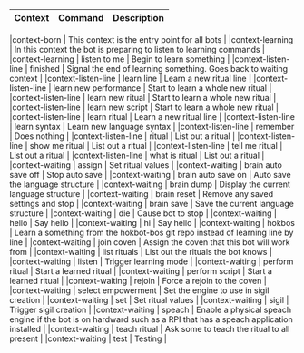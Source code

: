 |Context|Command|Description|
|-------|-------|-----------|

|context-born | This context is the entry point for all bots |
|context-learning | In this context the bot is preparing to listen to learning commands |
|context-learning |  listen     to       me | Begin to learn something |
|context-listen-line |  finished | Signal the end of learning something. Goes back to waiting context |
|context-listen-line |  learn     line | Learn a new ritual line |
|context-listen-line |  learn     new       performance | Start to learn a whole new ritual |
|context-listen-line |  learn     new       ritual | Start to learn a whole new ritual |
|context-listen-line |  learn     new       script | Start to learn a whole new ritual |
|context-listen-line |  learn     ritual | Learn a new ritual line |
|context-listen-line |  learn     syntax | Learn new language syntax |
|context-listen-line |  remember | Does nothing |
|context-listen-line |  ritual | List out a ritual |
|context-listen-line |  show     me       ritual | List out a ritual |
|context-listen-line |  tell     me       ritual | List out a ritual |
|context-listen-line |  what     is       ritual | List out a ritual |
|context-waiting |  assign | Set ritual values |
|context-waiting |  brain     auto       save         off | Stop auto save |
|context-waiting |  brain     auto       save         on | Auto save the language structure |
|context-waiting |  brain     dump | Display the current language structure |
|context-waiting |  brain     reset | Remove any saved settings and stop |
|context-waiting |  brain     save | Save the current language structure |
|context-waiting |  die | Cause bot to stop |
|context-waiting |  hello | Say hello |
|context-waiting |  hi | Say hello |
|context-waiting |  hokbos | Learn a something from the hokbot-bos git repo instead of learning line by line |
|context-waiting |  join     coven | Assign the coven that this bot will work from |
|context-waiting |  list     rituals | List out the rituals the bot knows |
|context-waiting |  listen | Trigger learning mode |
|context-waiting |  perform     ritual | Start a learned ritual |
|context-waiting |  perform     script | Start a learned ritual |
|context-waiting |  rejoin | Force a rejoin to the coven |
|context-waiting |  select     empowerment | Set the engine to use in sigil creation |
|context-waiting |  set | Set ritual values |
|context-waiting |  sigil | Trigger sigil creation |
|context-waiting |  speach | Enable a physical speach engine if the bot is on hardward such as a RPI that has a speach application installed |
|context-waiting |  teach     ritual | Ask some to teach the ritual to all present |
|context-waiting |  test | Testing |